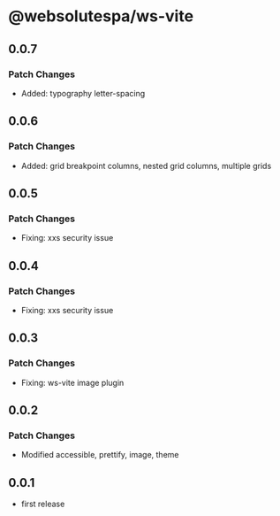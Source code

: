 # @websolutespa/ws-vite

## 0.0.7

### Patch Changes

- Added: typography letter-spacing

## 0.0.6

### Patch Changes

- Added: grid breakpoint columns, nested grid columns, multiple grids

## 0.0.5

### Patch Changes

- Fixing: xxs security issue

## 0.0.4

### Patch Changes

- Fixing: xxs security issue

## 0.0.3

### Patch Changes

- Fixing: ws-vite image plugin

## 0.0.2

### Patch Changes

- Modified accessible, prettify, image, theme

## 0.0.1

- first release
